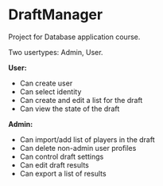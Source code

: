 # DraftManager
Project for Database application course.

Two usertypes: Admin, User.

**User:**
 - Can create user
 - Can select identity
 - Can create and edit a list for the draft
 - Can view the state of the draft
 
 **Admin:**
 - Can import/add list of players in the draft
 - Can delete non-admin user profiles
 - Can control draft settings
 - Can edit draft results
 - Can export a list of results
